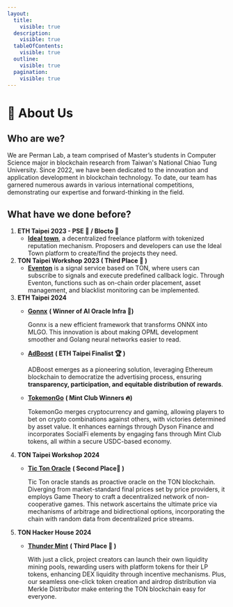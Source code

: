 ```yaml
---
layout:
  title:
    visible: true
  description:
    visible: true
  tableOfContents:
    visible: true
  outline:
    visible: true
  pagination:
    visible: true
---
```


# 🥇 About Us

## Who are we?

We are Perman Lab, a team comprised of Master’s students in Computer Science major in blockchain research from Taiwan's National Chiao Tung University. Since 2022, we have been dedicated to the innovation and application development in blockchain technology. To date, our team has garnered numerous awards in various international competitions, demonstrating our expertise and forward-thinking in the field.

## What have we done before?

1. **ETH Taipei 2023 - PSE 🥇 / Blocto 🥇**
   * [**Ideal town**](https://taikai.network/ethtaipei/hackathons/hackathon/projects/clgrysn9w53750127tcf2dsm7/idea), a decentralized freelance platform with tokenized reputation mechanism. Proposers and developers can use the Ideal Town platform to create/find the projects they need.
2. **TON Taipei Workshop 2023 ( Third Place 🥉 )**
   * [**Eventon**](https://github.com/Ton-Dynasty/eventon) is a signal service based on TON, where users can subscribe to signals and execute predefined callback logic. Through Eventon, functions such as on-chain order placement, asset management, and blacklist monitoring can be implemented.
3. **ETH Taipei 2024**
   *   [**Gonnx**](https://taikai.network/ethtaipei/hackathons/hackathon-2024/projects/clu4iw0yc0jnawc01egwdglx8/idea) **( Winner of AI Oracle Infra 🥇)**

       Gonnx is a new efficient framework that transforms ONNX into MLGO. This innovation is about making OPML development smoother and Golang neural networks easier to read.
   *   [**AdBoost**](https://taikai.network/ethtaipei/hackathons/hackathon-2024/projects/cltzjgb800ff9w201mcsixo91/idea) **( ETH Taipei Finalist 🏆 )**

       ADBoost emerges as a pioneering solution, leveraging Ethereum blockchain to democratize the advertising process, ensuring **transparency, participation, and equitable distribution of rewards**.
   *   [**TokemonGo**](https://taikai.network/ethtaipei/hackathons/hackathon-2024/projects/clu31yynb0i3ewc01gvdmrh6l/idea) **( Mint Club Winners 🔥)**

       TokemonGo merges cryptocurrency and gaming, allowing players to bet on crypto combinations against others, with victories determined by asset value. It enhances earnings through Dyson Finance and incorporates SocialFi elements by engaging fans through Mint Club tokens, all within a secure USDC-based economy.
4. **TON Taipei Workshop 2024**
   *   [**Tic Ton Oracle**](https://github.com/Ton-Dynasty/ticton-v0) **( Second Place🥈 )**

       Tic Ton oracle stands as proactive oracle on the TON blockchain. Diverging from market-standard final prices set by price providers, it employs Game Theory to craft a decentralized network of non-cooperative games. This network ascertains the ultimate price via mechanisms of arbitrage and bidirectional options, incorporating the chain with random data from decentralized price streams.
5. **TON Hacker House 2024**
   *   [**Thunder Mint**](https://arc.net/l/quote/ljyvnzni) **( Third Place 🥉 )**

       With just a click, project creators can launch their own liquidity mining pools, rewarding users with platform tokens for their LP tokens, enhancing DEX liquidity through incentive mechanisms. Plus, our seamless one-click token creation and airdrop distribution via Merkle Distributor make entering the TON blockchain easy for everyone.

